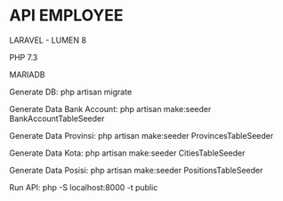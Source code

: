 # API EMPLOYEE


LARAVEL - LUMEN 8

PHP 7.3

MARIADB


Generate DB: php artisan migrate

Generate Data Bank Account: php artisan make:seeder BankAccountTableSeeder

Generate Data Provinsi: php artisan make:seeder ProvincesTableSeeder

Generate Data Kota: php artisan make:seeder CitiesTableSeeder

Generate Data Posisi: php artisan make:seeder PositionsTableSeeder

Run API: php -S localhost:8000 -t public
